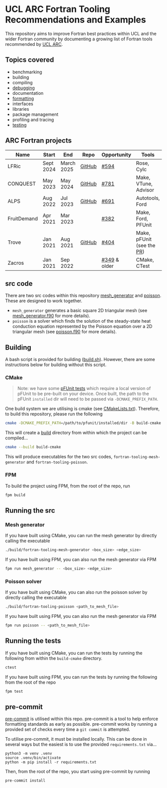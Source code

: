 # UCL ARC Fortran Tooling Recommendations and Examples

This repository aims to improve Fortran best practices within UCL and the wider Fortran community by documenting a growing list of Fortran tools recommended by [UCL ARC](https://ucl.ac.uk/arc).

## Topics covered

- benchmarking
- building
- compiling
- [debugging](./debugging)
- documentation
- [formatting](./formatting)
- interfaces
- libraries
- package management
- profiling and tracing
- [testing](./testing)

## ARC Fortran projects

| Name | Start | End | Repo | Opportunity | Tools | Lessons |
| --- | --- | --- | --- | --- | --- | --- |
| LFRic | Sept 2024 | March 2025 | [GitHub](https://github.com/exoclim/lfric_dev) | [#594](https://github.com/UCL-ARC/research-software-opportunities/issues/594) | Rose, Cylc | |
| CONQUEST | May 2023 | May 2024 | [GitHub](https://github.com/OrderN/CONQUEST-release) | [#781](https://github.com/UCL-ARC/research-software-opportunities/issues/781) | Make, VTune, Advisor | |
| ALPS | Aug 2022 | Jul 2023 | [GitHub](https://github.com/danielver02/ALPS) | [#691](https://github.com/UCL-ARC/research-software-opportunities/issues/691) | Autotools, Ford | |
| FruitDemand | Apr 2021 | Mar 2023 |  | [#382](https://github.com/UCL-ARC/research-software-opportunities/issues/382) |  Make, Ford, PFUnit | |
| Trove | Jan 2021 | Aug 2021 | [GitHub](https://github.com/Trovemaster/TROVE/tree/merge-develop-mpi) | [#404](https://github.com/UCL-ARC/research-software-opportunities/issues/404) | Make, pFUnit (see the [PR](https://github.com/Trovemaster/TROVE/pull/44/files#diff-beda42571c095172ab63437d050612a571d0d9ddd3ad4f2aecbce907a9b7e3d0)) | |
| Zacros | Jan 2021 | Sep 2022 | | [#349](https://github.com/UCL-ARC/research-software-opportunities/issues/349) & older | CMake, CTest | |

## src code

There are two src codes within this repository [mesh_generator](./src/mesh_generator/) and [poisson](./src/poisson/). These are designed to work together.

- `mesh_generator` generates a basic square 2D triangular mesh (see [mesh_generator.f90](./src/mesh_generator/mesh_generator.f90) for more details).
- `poisson` is a solver which finds the solution of the steady-state heat conduction equation represented by the Poisson equation over a 2D triangular mesh (see [poisson.f90](./src/poisson/poisson.f90) for more details).

## Building

A bash script is provided for building ([build.sh](./build.sh)). However, there are some instructions below for building without this script.

### CMake

>Note: we have some [pFUnit tests](./testing/pFUnit/) which require a local version of pFUnit to be pre-built on your device. Once built, the path to the pFUnit `installed` dir will need to be passed via `-DCMAKE_PREFIX_PATH`.

One build system we are utilising is cmake (see [CMakeLists.txt](./CMakeLists.txt)). Therefore, to build this repository, please run the following

```sh
cmake -DCMAKE_PREFIX_PATH=/path/to/pfunit/installed/dir -B build-cmake 
``` 
This will create a [build](./build) directory from within which the project can be compiled...

```sh
cmake --build build-cmake
```

This will produce executables for the two src codes, `fortran-tooling-mesh-generator` and `fortran-tooling-poisson`.

### FPM

To build the project using FPM, from the root of the repo, run

```sh
fpm build
```

## Running the src

### Mesh generator

If you have built using CMake, you can run the mesh generator by directly calling the executable

```sh
./build/fortran-tooling-mesh-generator <box_size> <edge_size>
```

If you have built using FPM, you can also run the mesh generator via FPM
```sh
fpm run mesh_generator -- <box_size> <edge_size>
```

### Poisson solver
If you have built using CMake, you can also run the poisson solver by directly calling the executable
```sh
./build/fortran-tooling-poisson <path_to_mesh_file>
```

If you have built using FPM, you can also run the mesh generator via FPM
```sh
fpm run poisson -- <path_to_mesh_file>
```

## Running the tests

If you have built using CMake, you can run the tests by running the following from within the `build-cmake` directory.

```sh
ctest
```

If you have built using FPM, you can run the tests by running the following from the root of the repo

```sh
fpm test
```

## pre-commit

[pre-commit](https://pre-commit.com/) is utilised within this repo. pre-commit is a tool to help enforce formatting standards as early as possible.
pre-commit works by running a provided set of checks every time a `git commit` is attempted.

To utilise pre-commit, it must be installed locally. This can be done in several ways but the easiest is to use the provided `requirements.txt` via...
```
python3 -m venv .venv
source .venv/bin/activate
python -m pip install -r requirements.txt
``` 

Then, from the root of the repo, you start using pre-commit by running

```sh
pre-commit install
```
